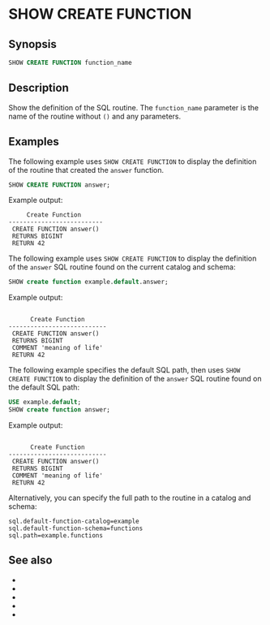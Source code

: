 # SHOW CREATE FUNCTION

## Synopsis

```sql
SHOW CREATE FUNCTION function_name
```

## Description

Show the definition of the SQL routine. The `function_name` parameter is the
name of the routine without `()` and any parameters.

## Examples

The following example uses `SHOW CREATE FUNCTION` to display the definition of
the routine that created the `answer` function.

```sql
SHOW CREATE FUNCTION answer;
```

Example output:

```text
     Create Function
--------------------------
 CREATE FUNCTION answer()
 RETURNS BIGINT
 RETURN 42
```

The following example uses `SHOW CREATE FUNCTION` to display the definition of
the `answer` SQL routine found on the current catalog and schema:

```sql
SHOW create function example.default.answer;
```

Example output:

```text

      Create Function
---------------------------
 CREATE FUNCTION answer()
 RETURNS BIGINT
 COMMENT 'meaning of life'
 RETURN 42
```

The following example specifies the default SQL path, then uses `SHOW CREATE
FUNCTION` to display the definition of the `answer` SQL routine found on the
default SQL path:

```sql
USE example.default;
SHOW create function answer;
```

Example output:

```text

      Create Function
---------------------------
 CREATE FUNCTION answer()
 RETURNS BIGINT
 COMMENT 'meaning of life'
 RETURN 42
```

Alternatively, you can specify the full path to the routine in a catalog and
schema:

```text
sql.default-function-catalog=example
sql.default-function-schema=functions
sql.path=example.functions
```

## See also

* [](/sql/create-function)
* [](/sql/drop-function)
* [](/sql/show-functions)
* [](/routines/introduction)
* [](/admin/properties-sql-environment)
